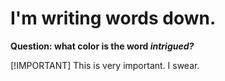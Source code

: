 # I'm writing words down.

**Question: what color is the word _intrigued?_**

[!IMPORTANT]
This is very important. I swear.
